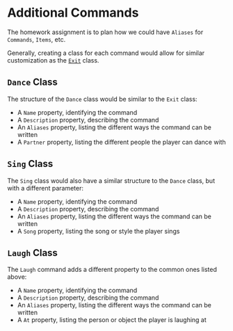 # Additional Commands

The homework assignment is to plan how we could have `Aliases` for `Commands`, `Items`, etc.

Generally, creating a class for each command would allow for similar customization as the [`Exit`](Game/World/Exit.cs) class.

## `Dance` Class

The structure of the `Dance` class would be similar to the `Exit` class:

- A `Name` property, identifying the command
- A `Description` property, describing the command
- An `Aliases` property, listing the different ways the command can be written
- A `Partner` property, listing the different people the player can dance with

## `Sing` Class

The `Sing` class would also have a similar structure to the `Dance` class, but with a different parameter:

- A `Name` property, identifying the command
- A `Description` property, describing the command
- An `Aliases` property, listing the different ways the command can be written
- A `Song` property, listing the song or style the player sings

## `Laugh` Class

The `Laugh` command adds a different property to the common ones listed above:

- A `Name` property, identifying the command
- A `Description` property, describing the command
- An `Aliases` property, listing the different ways the command can be written
- A `At` property, listing the person or object the player is laughing at

